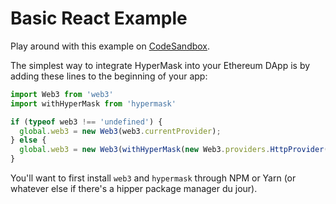 # Basic React Example

Play around with this example on [CodeSandbox](https://codesandbox.io/s/81ooko0qnl). 

The simplest way to integrate HyperMask into your Ethereum DApp is by adding these lines to the beginning of your app:

```javascript
import Web3 from 'web3'
import withHyperMask from 'hypermask'

if (typeof web3 !== 'undefined') {
  global.web3 = new Web3(web3.currentProvider);
} else {
  global.web3 = new Web3(withHyperMask(new Web3.providers.HttpProvider("https://ropsten.infura.io/")));
}
```

You'll want to first install `web3` and `hypermask` through NPM or Yarn (or whatever else if there's a hipper package manager du jour). 

